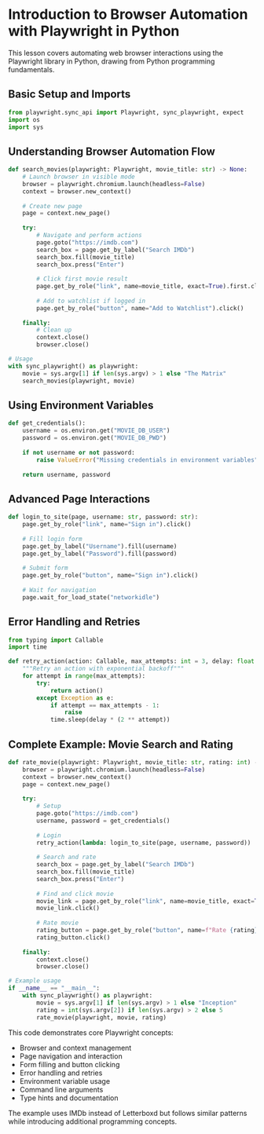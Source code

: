 # Introduction to Browser Automation with Playwright in Python

This lesson covers automating web browser interactions using the Playwright library in Python, drawing from Python programming fundamentals.

## Basic Setup and Imports

```python
from playwright.sync_api import Playwright, sync_playwright, expect
import os
import sys
```

## Understanding Browser Automation Flow

```python
def search_movies(playwright: Playwright, movie_title: str) -> None:
    # Launch browser in visible mode
    browser = playwright.chromium.launch(headless=False)
    context = browser.new_context()
    
    # Create new page
    page = context.new_page()
    
    try:
        # Navigate and perform actions
        page.goto("https://imdb.com")
        search_box = page.get_by_label("Search IMDb")
        search_box.fill(movie_title)
        search_box.press("Enter")
        
        # Click first movie result
        page.get_by_role("link", name=movie_title, exact=True).first.click()
        
        # Add to watchlist if logged in
        page.get_by_role("button", name="Add to Watchlist").click()
        
    finally:
        # Clean up
        context.close()
        browser.close()

# Usage
with sync_playwright() as playwright:
    movie = sys.argv[1] if len(sys.argv) > 1 else "The Matrix"
    search_movies(playwright, movie)
```

## Using Environment Variables

```python
def get_credentials():
    username = os.environ.get("MOVIE_DB_USER")
    password = os.environ.get("MOVIE_DB_PWD")
    
    if not username or not password:
        raise ValueError("Missing credentials in environment variables")
        
    return username, password
```

## Advanced Page Interactions

```python
def login_to_site(page, username: str, password: str):
    page.get_by_role("link", name="Sign in").click()
    
    # Fill login form
    page.get_by_label("Username").fill(username)
    page.get_by_label("Password").fill(password)
    
    # Submit form
    page.get_by_role("button", name="Sign in").click()
    
    # Wait for navigation
    page.wait_for_load_state("networkidle")
```

## Error Handling and Retries 

```python
from typing import Callable
import time

def retry_action(action: Callable, max_attempts: int = 3, delay: float = 1.0):
    """Retry an action with exponential backoff"""
    for attempt in range(max_attempts):
        try:
            return action()
        except Exception as e:
            if attempt == max_attempts - 1:
                raise
            time.sleep(delay * (2 ** attempt))
```

## Complete Example: Movie Search and Rating

```python
def rate_movie(playwright: Playwright, movie_title: str, rating: int) -> None:
    browser = playwright.chromium.launch(headless=False)
    context = browser.new_context()
    page = context.new_page()
    
    try:
        # Setup
        page.goto("https://imdb.com")
        username, password = get_credentials()
        
        # Login
        retry_action(lambda: login_to_site(page, username, password))
        
        # Search and rate
        search_box = page.get_by_label("Search IMDb")
        search_box.fill(movie_title)
        search_box.press("Enter")
        
        # Find and click movie
        movie_link = page.get_by_role("link", name=movie_title, exact=True).first
        movie_link.click()
        
        # Rate movie
        rating_button = page.get_by_role("button", name=f"Rate {rating}")
        rating_button.click()
        
    finally:
        context.close()
        browser.close()

# Example usage
if __name__ == "__main__":
    with sync_playwright() as playwright:
        movie = sys.argv[1] if len(sys.argv) > 1 else "Inception"
        rating = int(sys.argv[2]) if len(sys.argv) > 2 else 5
        rate_movie(playwright, movie, rating)
```

This code demonstrates core Playwright concepts:
- Browser and context management
- Page navigation and interaction
- Form filling and button clicking
- Error handling and retries
- Environment variable usage
- Command line arguments
- Type hints and documentation

The example uses IMDb instead of Letterboxd but follows similar patterns while introducing additional programming concepts.